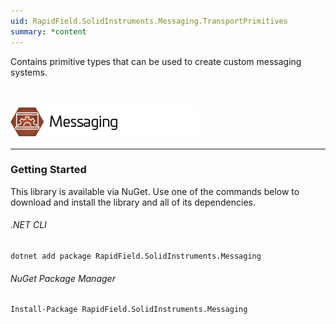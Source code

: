 ```yaml
---
uid: RapidField.SolidInstruments.Messaging.TransportPrimitives
summary: *content
---
```


<!--
Copyright (c) RapidField LLC. Licensed under the MIT License. See LICENSE.txt in the project root for license information.
-->

Contains primitive types that can be used to create custom messaging systems.

<br />

![Messaging label](../images/Label.Messaging.300w.png)
- - -

### Getting Started

This library is available via NuGet. Use one of the commands below to download and install the library and all of its dependencies.

###### .NET CLI

```shell
dotnet add package RapidField.SolidInstruments.Messaging
```

###### NuGet Package Manager

```shell
Install-Package RapidField.SolidInstruments.Messaging
```